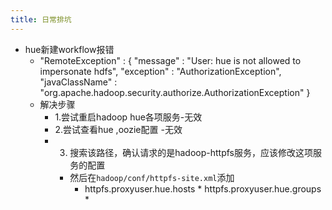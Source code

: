 ```yaml
---
title: 日常排坑
---
```


- hue新建workflow报错
	- "RemoteException" : {
	    "message" : "User: hue is not allowed to impersonate hdfs",
	    "exception" : "AuthorizationException",
	    "javaClassName" : "org.apache.hadoop.security.authorize.AuthorizationException"
	  }
	- 解决步骤
		- 1.尝试重启hadoop hue各项服务-无效
		- 2.尝试查看hue ,oozie配置 -无效
		- 3. 搜索该路径，确认请求的是hadoop-httpfs服务，应该修改这项服务的配置
			- 然后在`hadoop/conf/httpfs-site.xml`添加
				- <property>
				   <name>httpfs.proxyuser.hue.hosts</name>
				   <value>*</value>
				  </property>
				  
				  <property>
				   <name>httpfs.proxyuser.hue.groups</name>
				   <value>*</value>
				  </property>